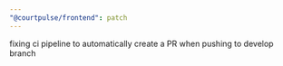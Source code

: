 ```yaml
---
"@courtpulse/frontend": patch
---
```


fixing ci pipeline to automatically create a PR when pushing to develop branch
